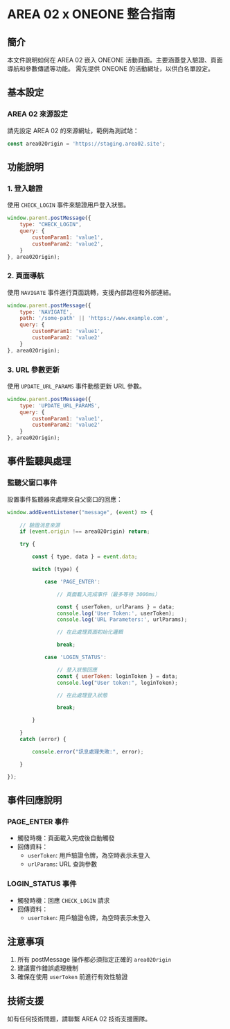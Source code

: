 # AREA 02 x ONEONE 整合指南

## 簡介

本文件說明如何在 AREA 02 嵌入 ONEONE 活動頁面。主要涵蓋登入驗證、頁面導航和參數傳遞等功能。
需先提供 ONEONE 的活動網址，以供白名單設定。

## 基本設定

### AREA 02 來源設定

請先設定 AREA 02 的來源網址，範例為測試站：

```js
const area02Origin = 'https://staging.area02.site';
```

## 功能說明

### 1. 登入驗證

使用 `CHECK_LOGIN` 事件來驗證用戶登入狀態。

```js
window.parent.postMessage({
    type: "CHECK_LOGIN",
    query: {
        customParam1: 'value1',
        customParam2: 'value2',
    }
}, area02Origin);
```

### 2. 頁面導航

使用 `NAVIGATE` 事件進行頁面跳轉，支援內部路徑和外部連結。

```js
window.parent.postMessage({
    type: 'NAVIGATE',
    path: '/some-path' || 'https://www.example.com',
    query: {
        customParam1: 'value1',
        customParam2: 'value2'
    }
}, area02Origin);
```

### 3. URL 參數更新

使用 `UPDATE_URL_PARAMS` 事件動態更新 URL 參數。

```js
window.parent.postMessage({
    type: 'UPDATE_URL_PARAMS',
    query: {
        customParam1: 'value1',
        customParam2: 'value2'
    }
}, area02Origin);
```

## 事件監聽與處理

### 監聽父窗口事件

設置事件監聽器來處理來自父窗口的回應：

```js
window.addEventListener("message", (event) => {
    
    // 驗證消息來源
    if (event.origin !== area02Origin) return;

    try {

        const { type, data } = event.data;

        switch (type) {

            case 'PAGE_ENTER':

                // 頁面載入完成事件（最多等待 3000ms）

                const { userToken, urlParams } = data;
                console.log('User Token:', userToken);
                console.log('URL Parameters:', urlParams);

                // 在此處理頁面初始化邏輯

                break;

            case 'LOGIN_STATUS':

                // 登入狀態回應
                const { userToken: loginToken } = data;
                console.log("User token:", loginToken);

                // 在此處理登入狀態

                break;

        }

    } 
    catch (error) {

        console.error("訊息處理失敗:", error);

    }

});
```

## 事件回應說明

### PAGE_ENTER 事件

- 觸發時機：頁面載入完成後自動觸發
- 回傳資料：
  - `userToken`: 用戶驗證令牌，為空時表示未登入
  - `urlParams`: URL 查詢參數

### LOGIN_STATUS 事件

- 觸發時機：回應 `CHECK_LOGIN` 請求
- 回傳資料：
  - `userToken`: 用戶驗證令牌，為空時表示未登入

## 注意事項

1. 所有 postMessage 操作都必須指定正確的 `area02Origin`
2. 建議實作錯誤處理機制
3. 確保在使用 `userToken` 前進行有效性驗證

## 技術支援

如有任何技術問題，請聯繫 AREA 02 技術支援團隊。
